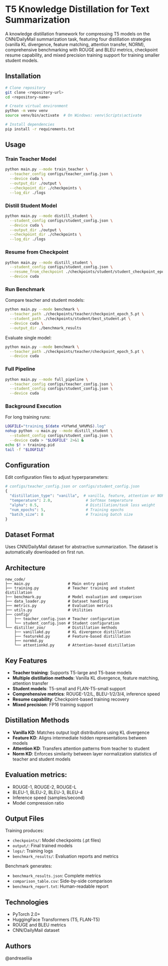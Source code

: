 # T5 Knowledge Distillation for Text Summarization

A knowledge distillation framework for compressing T5 models on the CNN/DailyMail summarization task, featuring four distillation strategies (vanilla KL divergence, feature matching, attention transfer, NORM), comprehensive benchmarking with ROUGE and BLEU metrics, checkpoint resume capability, and mixed precision training support for training smaller student models.


## Installation
```bash
# Clone repository
git clone <repository-url>
cd <repository-name>

# Create virtual environment
python -m venv venv
source venv/bin/activate  # On Windows: venv\Scripts\activate

# Install dependencies
pip install -r requirements.txt
```

## Usage

### Train Teacher Model
```bash
python main.py --mode train_teacher \
  --teacher_config configs/teacher_config.json \
  --device cuda \
  --output_dir ./output \
  --checkpoint_dir ./checkpoints \
  --log_dir ./logs
```

### Distill Student Model
```bash
python main.py --mode distill_student \
  --student_config configs/student_config.json \
  --device cuda \
  --output_dir ./output \
  --checkpoint_dir ./checkpoints \
  --log_dir ./logs
```

### Resume from Checkpoint
```bash
python main.py --mode distill_student \
  --student_config configs/student_config.json \
  --resume_from_checkpoint ./checkpoints/student/student_checkpoint_epoch_4.pt \
  --device cuda
```

### Run Benchmark

Compare teacher and student models:
```bash
python main.py --mode benchmark \
  --teacher_path ./checkpoints/teacher/checkpoint_epoch_5.pt \
  --student_path ./checkpoints/student/best_student.pt \
  --device cuda \
  --output_dir ./benchmark_results
```

Evaluate single model:
```bash
python main.py --mode benchmark \
  --teacher_path ./checkpoints/teacher/checkpoint_epoch_5.pt \
  --device cuda
```

### Full Pipeline
```bash
python main.py --mode full_pipeline \
  --teacher_config configs/teacher_config.json \
  --student_config configs/student_config.json \
  --device cuda
```

### Background Execution

For long training runs:
```bash
LOGFILE="training_$(date +%Y%m%d_%H%M%S).log"
nohup python -u main.py --mode distill_student \
  --student_config configs/student_config.json \
  --device cuda > "$LOGFILE" 2>&1 &
echo $! > training.pid
tail -f "$LOGFILE"
```

## Configuration

Edit configuration files to adjust hyperparameters:
```python
# configs/teacher_config.json or configs/student_config.json
{
  "distillation_type": "vanilla",  # vanilla, feature, attention or NORM
  "temperature": 2.0,               # Softmax temperature
  "alpha": 0.5,                     # Distillation/task loss weight
  "num_epochs": 5,                  # Training epochs
  "batch_size": 8                   # Training batch size
}
```

## Dataset Format

Uses CNN/DailyMail dataset for abstractive summarization. The dataset is automatically downloaded on first run.

## Architecture
```
new_code/
├── main.py                 # Main entry point
├── training.py             # Teacher training and student distillation
├── benchmark.py            # Model evaluation and comparison
├── data_loader.py          # Dataset handling
├── metrics.py              # Evaluation metrics
├── utils.py                # Utilities
├── config/
│   ├── teacher_config.json # Teacher configuration
│   └── student_config.json # Student configuration
└── distiller_zoo/          # Distillation methods
    ├── vanillakd.py        # KL divergence distillation
    ├── featurekd.py        # Feature-based distillation
    ├── normkd.py  
    └── attentionkd.py      # Attention-based distillation
```

## Key Features

- **Teacher training**: Supports T5-large and T5-base models
- **Multiple distillation methods**: Vanilla KL divergence, feature matching, attention transfer
- **Student models**: T5-small and FLAN-T5-small support
- **Comprehensive metrics**: ROUGE-1/2/L, BLEU-1/2/3/4, inference speed
- **Resume capability**: Checkpoint-based training recovery
- **Mixed precision**: FP16 training support

## Distillation Methods

- **Vanilla KD**: Matches output logit distributions using KL divergence
- **Feature KD**: Aligns intermediate hidden representations between models
- **Attention KD**: Transfers attention patterns from teacher to student
- **Norm KD**: Enforces similarity between layer normalization statistics of teacher and student models
## Evaluation metrics:
- ROUGE-1, ROUGE-2, ROUGE-L
- BLEU-1, BLEU-2, BLEU-3, BLEU-4
- Inference speed (samples/second)
- Model compression ratio

## Output Files

Training produces:
- `checkpoints/`: Model checkpoints (.pt files)
- `output/`: Final trained models
- `logs/`: Training logs
- `benchmark_results/`: Evaluation reports and metrics

Benchmark generates:
- `benchmark_results.json`: Complete metrics
- `comparison_table.csv`: Side-by-side comparison
- `benchmark_report.txt`: Human-readable report

## Technologies

- PyTorch 2.0+
- HuggingFace Transformers (T5, FLAN-T5)
- ROUGE and BLEU metrics
- CNN/DailyMail dataset



## Authors

@andreaeliia
